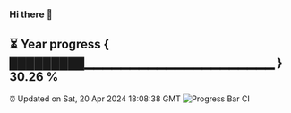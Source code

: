 ### Hi there 👋
⏳ Year progress { █████████▁▁▁▁▁▁▁▁▁▁▁▁▁▁▁▁▁▁▁▁▁ } 30.26 %
---
⏰ Updated on Sat, 20 Apr 2024 18:08:38 GMT
![Progress Bar CI](https://github.com/Moyi321/Moyi321/workflows/Progress%20Bar%20CI/badge.svg)

